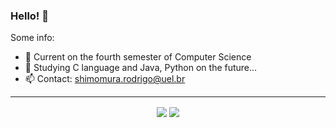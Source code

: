 ### Hello! 👋

Some info:

- 🔭 Current on the fourth semester of Computer Science
- 🌱 Studying C language and Java, Python on the future...
- 📫 Contact: shimomura.rodrigo@uel.br

---------------------------------------------------------------

<p align="center">
  <img align="center" src="https://github-readme-stats.vercel.app/api?username=rmshimomura&theme=merko&count_private=true&border_color=white&show_icons=true&border_radius=20" />
  <img align="center" src="https://github-readme-stats.vercel.app/api/top-langs/?username=rmshimomura&layout=compact&theme=merko&border_color=white&border_radius=20" />
</p>
